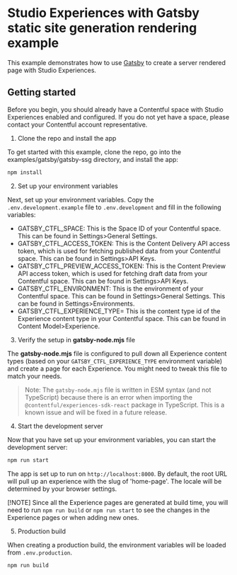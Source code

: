 # Studio Experiences with Gatsby static site generation rendering example

This example demonstrates how to use [Gatsby](https://www.gatsbyjs.com/) to create a server rendered page with Studio Experiences.

## Getting started

Before you begin, you should already have a Contentful space with Studio Experiences enabled and configured. If you do not yet have a space, please contact your Contentful account representative.

1. Clone the repo and install the app

To get started with this example, clone the repo, go into the examples/gatsby/gatsby-ssg directory, and install the app:

```bash
npm install
```

2. Set up your environment variables

Next, set up your environment variables. Copy the `.env.development.example` file to `.env.development` and fill in the following variables:

- GATSBY_CTFL_SPACE: This is the Space ID of your Contentful space. This can be found in Settings>General Settings.
- GATSBY_CTFL_ACCESS_TOKEN: This is the Content Delivery API access token, which is used for fetching published data from your Contentful space. This can be found in Settings>API Keys.
- GATSBY_CTFL_PREVIEW_ACCESS_TOKEN: This is the Content Preview API access token, which is used for fetching draft data from your Contentful space. This can be found in Settings>API Keys.
- GATSBY_CTFL_ENVIRONMENT: This is the environment of your Contentful space. This can be found in Settings>General Settings. This can be found in Settings>Environments.
- GATSBY_CTFL_EXPERIENCE_TYPE= This is the content type id of the Experience content type in your Contentful space. This can be found in Content Model>Experience.

3. Verify the setup in **gatsby-node.mjs** file

The **gatsby-node.mjs** file is configured to pull down all Experience content types (based on your `GATSBY_CTFL_EXPERIENCE_TYPE` environment variable) and create a page for each Experience. You might need to tweak this file to match your needs.

> Note: The `gatsby-node.mjs` file is written in ESM syntax (and not TypeScript) because there is an error when importing the `@contentful/experiences-sdk-react` package in TypeScript. This is a known issue and will be fixed in a future release.

4. Start the development server

Now that you have set up your environment variables, you can start the development server:

```bash
npm run start
```

The app is set up to run on `http://localhost:8000`. By default, the root URL will pull up an experience with the slug of 'home-page'. The locale will be determined by your browser settings.

[!NOTE]
Since all the Experience pages are generated at build time, you will need to run `npm run build` or `npm run start` to see the changes in the Experience pages or when adding new ones.

5. Production build

When creating a production build, the environment variables will be loaded from `.env.production`.

```bash
npm run build
```
